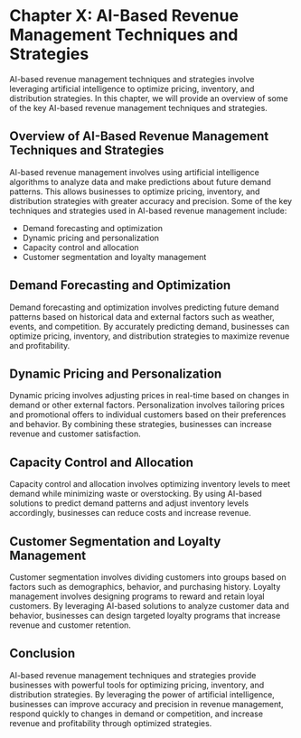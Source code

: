 Chapter X: AI-Based Revenue Management Techniques and Strategies
================================================================

AI-based revenue management techniques and strategies involve leveraging artificial intelligence to optimize pricing, inventory, and distribution strategies. In this chapter, we will provide an overview of some of the key AI-based revenue management techniques and strategies.

Overview of AI-Based Revenue Management Techniques and Strategies
-----------------------------------------------------------------

AI-based revenue management involves using artificial intelligence algorithms to analyze data and make predictions about future demand patterns. This allows businesses to optimize pricing, inventory, and distribution strategies with greater accuracy and precision. Some of the key techniques and strategies used in AI-based revenue management include:

* Demand forecasting and optimization
* Dynamic pricing and personalization
* Capacity control and allocation
* Customer segmentation and loyalty management

Demand Forecasting and Optimization
-----------------------------------

Demand forecasting and optimization involves predicting future demand patterns based on historical data and external factors such as weather, events, and competition. By accurately predicting demand, businesses can optimize pricing, inventory, and distribution strategies to maximize revenue and profitability.

Dynamic Pricing and Personalization
-----------------------------------

Dynamic pricing involves adjusting prices in real-time based on changes in demand or other external factors. Personalization involves tailoring prices and promotional offers to individual customers based on their preferences and behavior. By combining these strategies, businesses can increase revenue and customer satisfaction.

Capacity Control and Allocation
-------------------------------

Capacity control and allocation involves optimizing inventory levels to meet demand while minimizing waste or overstocking. By using AI-based solutions to predict demand patterns and adjust inventory levels accordingly, businesses can reduce costs and increase revenue.

Customer Segmentation and Loyalty Management
--------------------------------------------

Customer segmentation involves dividing customers into groups based on factors such as demographics, behavior, and purchasing history. Loyalty management involves designing programs to reward and retain loyal customers. By leveraging AI-based solutions to analyze customer data and behavior, businesses can design targeted loyalty programs that increase revenue and customer retention.

Conclusion
----------

AI-based revenue management techniques and strategies provide businesses with powerful tools for optimizing pricing, inventory, and distribution strategies. By leveraging the power of artificial intelligence, businesses can improve accuracy and precision in revenue management, respond quickly to changes in demand or competition, and increase revenue and profitability through optimized strategies.
